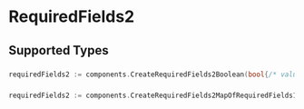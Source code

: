 # RequiredFields2


## Supported Types

### 

```go
requiredFields2 := components.CreateRequiredFields2Boolean(bool{/* values here */})
```

### 

```go
requiredFields2 := components.CreateRequiredFields2MapOfRequiredFields1(map[string]components.RequiredFields1{/* values here */})
```

